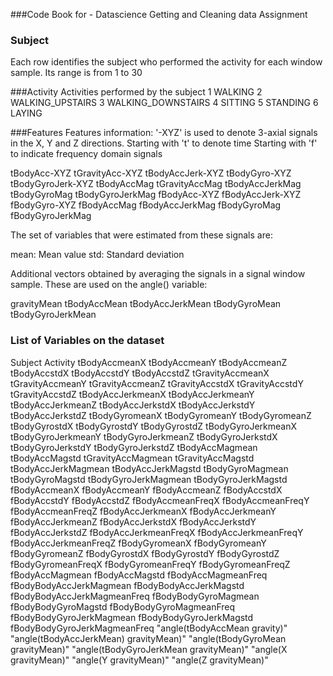 ###Code Book for - Datascience Getting and Cleaning data Assignment

### Subject
Each row identifies the subject who performed the activity for each window sample. Its range is from 1 to 30

###Activity
Activities performed by the subject
1 WALKING
2 WALKING_UPSTAIRS
3 WALKING_DOWNSTAIRS
4 SITTING
5 STANDING
6 LAYING

###Features
Features information:
'-XYZ' is used to denote 3-axial signals in the X, Y and Z directions.
Starting with 't' to denote time
Starting with 'f' to indicate frequency domain signals

tBodyAcc-XYZ
tGravityAcc-XYZ
tBodyAccJerk-XYZ
tBodyGyro-XYZ
tBodyGyroJerk-XYZ
tBodyAccMag
tGravityAccMag
tBodyAccJerkMag
tBodyGyroMag
tBodyGyroJerkMag
fBodyAcc-XYZ
fBodyAccJerk-XYZ
fBodyGyro-XYZ
fBodyAccMag
fBodyAccJerkMag
fBodyGyroMag
fBodyGyroJerkMag

The set of variables that were estimated from these signals are: 

mean: Mean value
std: Standard deviation

Additional vectors obtained by averaging the signals in a signal window sample. These are used on the angle() variable:

gravityMean
tBodyAccMean
tBodyAccJerkMean
tBodyGyroMean
tBodyGyroJerkMean

### List of Variables on the dataset

Subject
Activity
tBodyAccmeanX
tBodyAccmeanY
tBodyAccmeanZ
tBodyAccstdX
tBodyAccstdY
tBodyAccstdZ
tGravityAccmeanX
tGravityAccmeanY
tGravityAccmeanZ
tGravityAccstdX
tGravityAccstdY
tGravityAccstdZ
tBodyAccJerkmeanX
tBodyAccJerkmeanY
tBodyAccJerkmeanZ
tBodyAccJerkstdX
tBodyAccJerkstdY
tBodyAccJerkstdZ
tBodyGyromeanX
tBodyGyromeanY
tBodyGyromeanZ
tBodyGyrostdX
tBodyGyrostdY
tBodyGyrostdZ
tBodyGyroJerkmeanX
tBodyGyroJerkmeanY
tBodyGyroJerkmeanZ
tBodyGyroJerkstdX
tBodyGyroJerkstdY
tBodyGyroJerkstdZ
tBodyAccMagmean
tBodyAccMagstd
tGravityAccMagmean
tGravityAccMagstd
tBodyAccJerkMagmean
tBodyAccJerkMagstd
tBodyGyroMagmean
tBodyGyroMagstd
tBodyGyroJerkMagmean
tBodyGyroJerkMagstd
fBodyAccmeanX
fBodyAccmeanY
fBodyAccmeanZ
fBodyAccstdX
fBodyAccstdY
fBodyAccstdZ
fBodyAccmeanFreqX
fBodyAccmeanFreqY
fBodyAccmeanFreqZ
fBodyAccJerkmeanX
fBodyAccJerkmeanY
fBodyAccJerkmeanZ
fBodyAccJerkstdX
fBodyAccJerkstdY
fBodyAccJerkstdZ
fBodyAccJerkmeanFreqX
fBodyAccJerkmeanFreqY
fBodyAccJerkmeanFreqZ
fBodyGyromeanX
fBodyGyromeanY
fBodyGyromeanZ
fBodyGyrostdX
fBodyGyrostdY
fBodyGyrostdZ
fBodyGyromeanFreqX
fBodyGyromeanFreqY
fBodyGyromeanFreqZ
fBodyAccMagmean
fBodyAccMagstd
fBodyAccMagmeanFreq
fBodyBodyAccJerkMagmean
fBodyBodyAccJerkMagstd
fBodyBodyAccJerkMagmeanFreq
fBodyBodyGyroMagmean
fBodyBodyGyroMagstd
fBodyBodyGyroMagmeanFreq
fBodyBodyGyroJerkMagmean
fBodyBodyGyroJerkMagstd
fBodyBodyGyroJerkMagmeanFreq
"angle(tBodyAccMean
gravity)"
"angle(tBodyAccJerkMean)
gravityMean)"
"angle(tBodyGyroMean
gravityMean)"
"angle(tBodyGyroJerkMean
gravityMean)"
"angle(X
gravityMean)"
"angle(Y
gravityMean)"
"angle(Z
gravityMean)"

